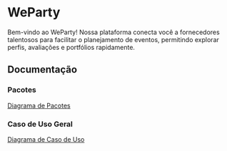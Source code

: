 # WeParty
Bem-vindo ao WeParty! Nossa plataforma conecta você a fornecedores talentosos para facilitar o planejamento de eventos, permitindo explorar perfis, avaliações e portfólios rapidamente.


## Documentação

### Pacotes
[Diagrama de Pacotes](./docs/diagrama_pacotes.md)

### Caso de Uso Geral
[Diagrama de Caso de Uso](./docs/diagrama_casoUso.md)